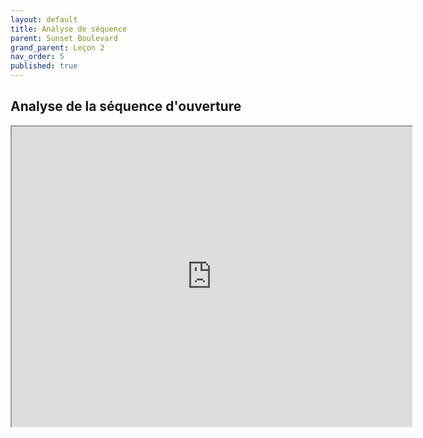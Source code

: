 ```yaml
---
layout: default
title: Analyse de séquence
parent: Sunset Boulevard
grand_parent: Leçon 2
nav_order: 5
published: true
---
```


## Analyse de la séquence d'ouverture

<iframe src="https://drive.google.com/file/d/1JQlGf9JKKdRfrSzpXEiwNnt7aqFqWB85/preview" width="640" height="480" allow="autoplay"></iframe>